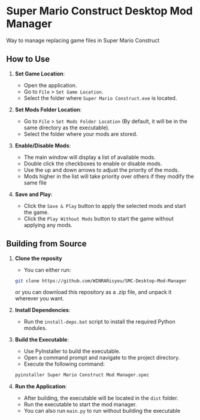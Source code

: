 # Super Mario Construct Desktop Mod Manager

Way to manage replacing game files in Super Mario Construct

## How to Use

1. **Set Game Location**: 
	- Open the application.
	- Go to `File` > `Set Game Location`.
	- Select the folder where `Super Mario Construct.exe` is located.

2. **Set Mods Folder Location**: 
	- Go to `File` > `Set Mods Folder Location` (By default, it will be in the same directory as the executable).
	- Select the folder where your mods are stored.

3. **Enable/Disable Mods**:
	- The main window will display a list of available mods.
	- Double click the checkboxes to enable or disable mods.
	- Use the up and down arrows to adjust the priority of the mods.
    - Mods higher in the list will take priority over others if they modify the same file

4. **Save and Play**:
	- Click the `Save & Play` button to apply the selected mods and start the game.
	- Click the `Play Without Mods` button to start the game without applying any mods.

## Building from Source
1. **Clone the reposity**
	- You can either run:
	```sh
	git clone https://github.com/WINRARisyou/SMC-Desktop-Mod-Manager
	```
	or you can download this repository as a .zip file, and unpack it wherever you want.

2. **Install Dependencies**:
	- Run the `install-deps.bat` script to install the required Python modules.

3. **Build the Executable**:
	- Use PyInstaller to build the executable.
	- Open a command prompt and navigate to the project directory.
	- Execute the following command:

	```sh
	pyinstaller Super Mario Construct Mod Manager.spec
	```

4. **Run the Application**:
	- After building, the executable will be located in the `dist` folder.
	- Run the executable to start the mod manager.
	- You can also run `main.py` to run without building the executable
